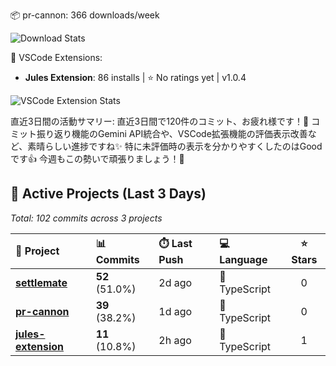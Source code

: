 <!-- stats:start -->
📦 pr-cannon: 366 downloads/week

![Download Stats](https://quickchart.io/chart?c=%7B%22type%22%3A%22line%22%2C%22data%22%3A%7B%22labels%22%3A%5B%222025-10-24%22%5D%2C%22datasets%22%3A%5B%7B%22label%22%3A%22pr-cannon%22%2C%22data%22%3A%5B366%5D%2C%22borderColor%22%3A%22%23FF6384%22%2C%22backgroundColor%22%3A%22transparent%22%2C%22tension%22%3A0.4%7D%5D%7D%2C%22options%22%3A%7B%22title%22%3A%7B%22display%22%3Atrue%2C%22text%22%3A%22npm%20Weekly%20Downloads%22%7D%2C%22scales%22%3A%7B%22yAxes%22%3A%5B%7B%22ticks%22%3A%7B%22beginAtZero%22%3Atrue%7D%7D%5D%7D%7D%7D&width=800&height=400)
<!-- stats:end -->

<!-- vscode-stats:start -->
🚀 VSCode Extensions:
- **Jules Extension**: 86 installs | ⭐ No ratings yet | v1.0.4

![VSCode Extension Stats](https://quickchart.io/chart?c=%7B%22type%22%3A%22line%22%2C%22data%22%3A%7B%22labels%22%3A%5B%222025-10-24%22%5D%2C%22datasets%22%3A%5B%7B%22label%22%3A%22Jules%20Extension%22%2C%22data%22%3A%5B86%5D%2C%22borderColor%22%3A%22%239966FF%22%2C%22backgroundColor%22%3A%22transparent%22%2C%22tension%22%3A0.4%7D%5D%7D%2C%22options%22%3A%7B%22title%22%3A%7B%22display%22%3Atrue%2C%22text%22%3A%22VSCode%20Extension%20Installs%22%7D%2C%22scales%22%3A%7B%22yAxes%22%3A%5B%7B%22ticks%22%3A%7B%22beginAtZero%22%3Atrue%7D%7D%5D%7D%7D%7D&width=800&height=400)
<!-- vscode-stats:end -->

<!-- commit-reflection:start -->
直近3日間の活動サマリー:
直近3日間で120件のコミット、お疲れ様です！🎉 コミット振り返り機能のGemini API統合や、VSCode拡張機能の評価表示改善など、素晴らしい進捗ですね✨ 特に未評価時の表示を分かりやすくしたのはGoodです👍 今週もこの勢いで頑張りましょう！🚀

<!-- commit-reflection:end -->

<!-- active-projects:start -->
## 🔨 Active Projects (Last 3 Days)

_Total: 102 commits across 3 projects_

| 🚀 Project | 📊 Commits | ⏱️ Last Push | 💻 Language | ⭐ Stars |
|:-----------|:-----------|:-------------|:------------|:--------:|
| **[settlemate](https://github.com/is0692vs/settlemate)** | **52** (51.0%) | 2d ago | 🔷 TypeScript | 0 |
| **[pr-cannon](https://github.com/is0692vs/pr-cannon)** | **39** (38.2%) | 1d ago | 🔷 TypeScript | 0 |
| **[jules-extension](https://github.com/is0692vs/jules-extension)** | **11** (10.8%) | 2h ago | 🔷 TypeScript | 1 |

<!-- active-projects:end -->
